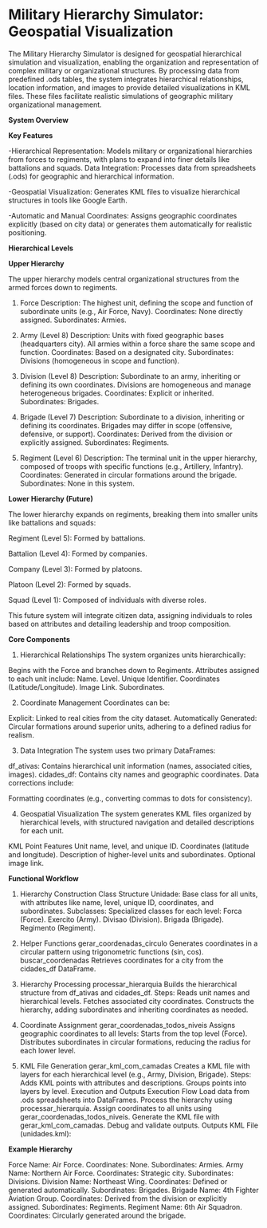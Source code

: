 # Military Hierarchy Simulator: Geospatial Visualization

The Military Hierarchy Simulator is designed for geospatial hierarchical simulation and visualization, enabling the organization and representation of complex military or organizational structures. By processing data from predefined .ods tables, the system integrates hierarchical relationships, location information, and images to provide detailed visualizations in KML files. These files facilitate realistic simulations of geographic military organizational management.

**System Overview**

**Key Features**

-Hierarchical Representation: Models military or organizational hierarchies from forces to regiments, with plans to expand into finer details like battalions and squads.
Data Integration: Processes data from spreadsheets (.ods) for geographic and hierarchical information.

-Geospatial Visualization: Generates KML files to visualize hierarchical structures in tools like Google Earth.

-Automatic and Manual Coordinates: Assigns geographic coordinates explicitly (based on city data) or generates them automatically for realistic positioning.

**Hierarchical Levels**

**Upper Hierarchy**

The upper hierarchy models central organizational structures from the armed forces down to regiments.

1. Force
Description: The highest unit, defining the scope and function of subordinate units (e.g., Air Force, Navy).
Coordinates: None directly assigned.
Subordinates: Armies.

3. Army (Level 8)
Description: Units with fixed geographic bases (headquarters city). All armies within a force share the same scope and function.
Coordinates: Based on a designated city.
Subordinates: Divisions (homogeneous in scope and function).
4. Division (Level 8)
Description: Subordinate to an army, inheriting or defining its own coordinates. Divisions are homogeneous and manage heterogeneous brigades.
Coordinates: Explicit or inherited.
Subordinates: Brigades.

6. Brigade (Level 7)
Description: Subordinate to a division, inheriting or defining its coordinates. Brigades may differ in scope (offensive, defensive, or support).
Coordinates: Derived from the division or explicitly assigned.
Subordinates: Regiments.

8. Regiment (Level 6)
Description: The terminal unit in the upper hierarchy, composed of troops with specific functions (e.g., Artillery, Infantry).
Coordinates: Generated in circular formations around the brigade.
Subordinates: None in this system.

**Lower Hierarchy (Future)**

The lower hierarchy expands on regiments, breaking them into smaller units like battalions and squads:

Regiment (Level 5): Formed by battalions.

Battalion (Level 4): Formed by companies.

Company (Level 3): Formed by platoons.

Platoon (Level 2): Formed by squads.

Squad (Level 1): Composed of individuals with diverse roles.

This future system will integrate citizen data, assigning individuals to roles based on attributes and detailing leadership and troop composition.

**Core Components**

1. Hierarchical Relationships
The system organizes units hierarchically:

Begins with the Force and branches down to Regiments.
Attributes assigned to each unit include:
Name.
Level.
Unique Identifier.
Coordinates (Latitude/Longitude).
Image Link.
Subordinates.

2. Coordinate Management
Coordinates can be:

Explicit: Linked to real cities from the city dataset.
Automatically Generated: Circular formations around superior units, adhering to a defined radius for realism.

3. Data Integration
The system uses two primary DataFrames:

df_ativas: Contains hierarchical unit information (names, associated cities, images).
cidades_df: Contains city names and geographic coordinates.
Data corrections include:

Formatting coordinates (e.g., converting commas to dots for consistency).

4. Geospatial Visualization
The system generates KML files organized by hierarchical levels, with structured navigation and detailed descriptions for each unit.

KML Point Features
Unit name, level, and unique ID.
Coordinates (latitude and longitude).
Description of higher-level units and subordinates.
Optional image link.

**Functional Workflow**

1. Hierarchy Construction
Class Structure
Unidade: Base class for all units, with attributes like name, level, unique ID, coordinates, and subordinates.
Subclasses: Specialized classes for each level:
Forca (Force).
Exercito (Army).
Divisao (Division).
Brigada (Brigade).
Regimento (Regiment).

2. Helper Functions
gerar_coordenadas_circulo
Generates coordinates in a circular pattern using trigonometric functions (sin, cos).
buscar_coordenadas
Retrieves coordinates for a city from the cidades_df DataFrame.

3. Hierarchy Processing
processar_hierarquia
Builds the hierarchical structure from df_ativas and cidades_df.
Steps:
Reads unit names and hierarchical levels.
Fetches associated city coordinates.
Constructs the hierarchy, adding subordinates and inheriting coordinates as needed.

4. Coordinate Assignment
gerar_coordenadas_todos_niveis
Assigns geographic coordinates to all levels:
Starts from the top level (Force).
Distributes subordinates in circular formations, reducing the radius for each lower level.

5. KML File Generation
gerar_kml_com_camadas
Creates a KML file with layers for each hierarchical level (e.g., Army, Division, Brigade).
Steps:
Adds KML points with attributes and descriptions.
Groups points into layers by level.
Execution and Outputs
Execution Flow
Load data from .ods spreadsheets into DataFrames.
Process the hierarchy using processar_hierarquia.
Assign coordinates to all units using gerar_coordenadas_todos_niveis.
Generate the KML file with gerar_kml_com_camadas.
Debug and validate outputs.
Outputs
KML File (unidades.kml):

**Example Hierarchy**

Force
Name: Air Force.
Coordinates: None.
Subordinates: Armies.
Army
Name: Northern Air Force.
Coordinates: Strategic city.
Subordinates: Divisions.
Division
Name: Northeast Wing.
Coordinates: Defined or generated automatically.
Subordinates: Brigades.
Brigade
Name: 4th Fighter Aviation Group.
Coordinates: Derived from the division or explicitly assigned.
Subordinates: Regiments.
Regiment
Name: 6th Air Squadron.
Coordinates: Circularly generated around the brigade.
